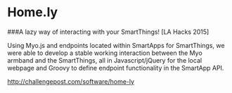 # Home.ly
###A lazy way of interacting with your SmartThings! [LA Hacks 2015]

Using Myo.js and endpoints located within SmartApps for SmartThings,
we were able to develop a stable working interaction between the Myo armband and the SmartThings, all in Javascript/jQuery for the local webpage and Groovy to define endpoint functionality in the SmartApp API.

http://challengepost.com/software/home-ly


